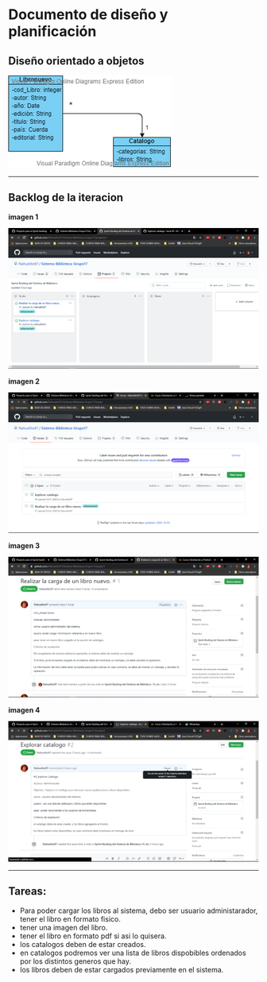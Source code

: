 # Documento de diseño y planificación

## Diseño orientado a objetos

![Diagrama](/figuras/diagrama.png)

---

## Backlog de la iteracion

**imagen 1**

![Backlog](/figuras/sprinthistorias.png)

**imagen 2**

![Backlog](/figuras/backlog.png)

**imagen 3**

![Historias](/figuras/hu1-backlog.png)

**imagen 4**

![Historias](/figuras/explorarcatalogo.png)

---

## Tareas:

- Para poder cargar los libros al sistema, debo ser usuario administarador, tener el libro en formato fisico.
- tener una imagen del libro.
- tener el libro en formato pdf si asi lo quisera.
- los catalogos deben de estar creados.
- en catalogos podremos ver una lista de libros dispobibles ordenados por los distintos generos que hay.
- los libros deben de estar cargados previamente en el sistema.
